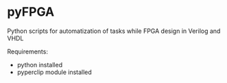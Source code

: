 # pyFPGA
Python scripts for automatization of tasks while FPGA design in Verilog and VHDL

Requirements:
* python installed
* pyperclip module installed
